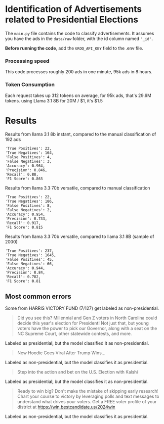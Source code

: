 # Identification of Advertisements related to Presidential Elections

The `main.py` file contains the code to classify advertisements.
It assumes you have the ads in the `data/raw` folder, with the id column named `"_id"`.

**Before running the code**, add the `GROQ_API_KEY` field to the .env file.

### Processing speed
This code processes roughly 200 ads in one minute, 95k ads in 8 hours.

### Token Consumption
Each request takes up 312 tokens on average, for 95k ads, that's 29.6M tokens.
using Llama 3.1 8B for 20M / $1, it's $1.5

# Results
Results from llama 3.1 8b instant, compared to the manual classification of 192 ads

    'True Positives': 22,
    'True Negatives': 164,
    'False Positives': 4,
    'False Negatives': 3,
    'Accuracy': 0.964,
    'Precision': 0.846,
    'Recall': 0.88,
    'F1 Score': 0.863

Results from llama 3.3 70b versatile, compared to manual classification

    'True Positives': 22,
    'True Negatives': 186,
    'False Positives': 8,
    'False Negatives': 2,
    'Accuracy': 0.954,
    'Precision': 0.733,
    'Recall': 0.917,
    'F1 Score': 0.815

Results from llama 3.3 70b versatile, compared to llama 3.1 8B (sample of 2000)

    'True Positives': 237,
    'True Negatives': 1645,
    'False Positives': 45,
    'False Negatives': 66,
    'Accuracy': 0.944,
    'Precision': 0.84,
    'Recall': 0.782,
    'F1 Score': 0.81

## Most common errors
Some from HARRIS VICTORY FUND (7/127) get labeled as non-presidential.


> Did you see this? Millennial and Gen Z voters in North Carolina could decide this year's election for President! 
> Not just that, but young voters have the power to pick our Governor, along with a seat on the NC Supreme Court, other 
> statewide contests, and more.

Labeled as presidential, but the model classified it as non-presidential.

> New Hoodie Goes Viral After Trump Wins...

Labeled as non-presidential, but the model classifies it as presidential.

> Step into the action and bet on the U.S. Election with Kalshi

Labeled as presidential, but the model classifies it as non-presidential.

> Ready to win big? Don't make the mistake of skipping early research! Chart your course to victory by leveraging polls and text messages to understand what drives your voters. Get a FREE voter profile of your district at https://win.bestcandidate.us/2024win

Labeled as non-presidential, but the model classifies it as presidential.